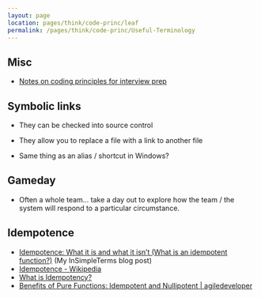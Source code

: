 ```yaml
---
layout: page
location: pages/think/code-princ/leaf
permalink: /pages/think/code-princ/Useful-Terminology
---
```


## Misc

- [Notes on coding principles for interview prep](https://docs.google.com/document/d/1eIWoB0SP1fD08U-tOAc-SLbmF_59K4cC/edit)

## Symbolic links

  - They can be checked into source control

  - They allow you to replace a file with a link to another file

  - Same thing as an alias / shortcut in Windows?

## Gameday

  - Often a whole team… take a day out to explore how the team / the
    system will respond to a particular circumstance.

## Idempotence

- [Idempotence: What it is and what it isn’t (What is an idempotent function?)](https://insimpleterms.blog/idempotence-what-it-is-and-what-it-isnt) (My InSimpleTerms blog post)
- [Idempotence - Wikipedia](https://en.wikipedia.org/wiki/Idempotence)
- [What is Idempotency?](https://www.restapitutorial.com/lessons/idempotency.html)
- [Benefits of Pure Functions: Idempotent and Nullipotent | agiledeveloper](http://blog.agiledeveloper.com/2015/12/benefits-of-pure-functions-idempotent.html)
